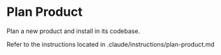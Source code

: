 # Plan Product

Plan a new product and install  in its codebase.

Refer to the instructions located in .claude/instructions/plan-product.md
